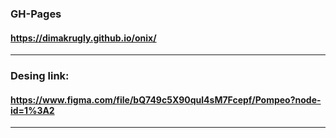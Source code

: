 ### GH-Pages
#### https://dimakrugly.github.io/onix/

___

### Desing link:
#### https://www.figma.com/file/bQ749c5X90qul4sM7Fcepf/Pompeo?node-id=1%3A2
___